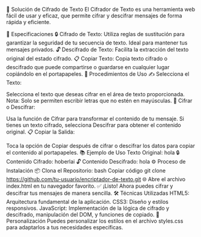 🔐 
Solución de Cifrado de Texto
El Cifrador de Texto es una herramienta web fácil de usar y eficaz, que permite cifrar y descifrar mensajes de forma rápida y eficiente.

📝 Especificaciones
🔒 Cifrado de Texto: Utiliza reglas de sustitución para garantizar la seguridad de tu secuencia de texto. Ideal para mantener tus mensajes privados.
🔓 Descifrado de Texto: Facilita la extracción del texto original del estado cifrado.
📋 Copiar Texto: Copia texto cifrado o descifrado que puede compartirse o guardarse en cualquier lugar copiándolo en el portapapeles.
🚀 Procedimientos de Uso
✍️ Selecciona el Texto:

Selecciona el texto que deseas cifrar en el área de texto proporcionada.
Nota: Solo se permiten escribir letras que no estén en mayúsculas.
🔄 Cifrar o Descifrar:

Usa la función de Cifrar para transformar el contenido de tu mensaje.
Si tienes un texto cifrado, selecciona Descifrar para obtener el contenido original.
📋 Copiar la Salida:

Toca la opción de Copiar después de cifrar o descifrar los datos para copiar el contenido al portapapeles.
📚 Ejemplo de Uso
Texto Original: hola
🔒 Contenido Cifrado: hoberlai
🔓 Contenido Descifrado: hola
⚙️ Proceso de Instalación
📦 Clona el Repositorio:
bash
Copiar código
git clone https://github.com/tu-usuario/encriptador-de-texto.git
🌐 Abre el archivo index.html en tu navegador favorito.
✅ ¡Listo! Ahora puedes cifrar y descifrar tus mensajes de manera sencilla.
🛠️ Técnicas Utilizadas
HTML5: Arquitectura fundamental de la aplicación.
CSS3: Diseño y estilos responsivos.
JavaScript: Implementación de la lógica de cifrado y descifrado, manipulación del DOM, y funciones de copiado.
🎨 Personalización
Puedes personalizar los estilos en el archivo styles.css para adaptarlos a tus necesidades específicas.

